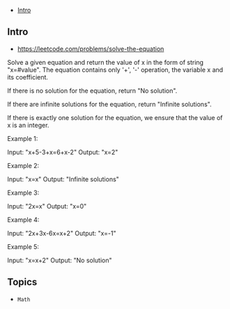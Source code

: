 - [Intro](#intro)

## Intro

- https://leetcode.com/problems/solve-the-equation


Solve a given equation and return the value of x in the form of string "x=#value". The equation contains only '+', '-' operation, the variable x and its coefficient.


If there is no solution for the equation, return "No solution".


If there are infinite solutions for the equation, return "Infinite solutions".


If there is exactly one solution for the equation, we ensure that the value of x is an integer.

Example 1:

Input: "x+5-3+x=6+x-2"
Output: "x=2"

Example 2:

Input: "x=x"
Output: "Infinite solutions"

Example 3:

Input: "2x=x"
Output: "x=0"

Example 4:

Input: "2x+3x-6x=x+2"
Output: "x=-1"

Example 5:

Input: "x=x+2"
Output: "No solution"



## Topics

- `Math`


